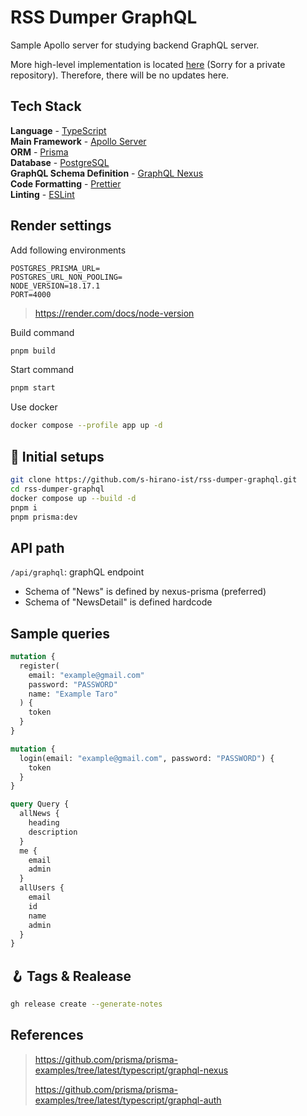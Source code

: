 # RSS Dumper GraphQL

Sample Apollo server for studying backend GraphQL server.

More high-level implementation is located [here](https://github.com/pre-GMO/backend) (Sorry for a private repository).
Therefore, there will be no updates here.

## Tech Stack

**Language** - [TypeScript](https://www.typescriptlang.org/)  
**Main Framework** - [Apollo Server](https://www.apollographql.com/docs/apollo-server/)  
**ORM** - [Prisma](https://www.prisma.io/docs/)  
**Database** - [PostgreSQL](https://www.postgresql.org/docs/)  
**GraphQL Schema Definition** - [GraphQL Nexus](https://nexusjs.org/docs/)  
**Code Formatting** - [Prettier](https://prettier.io/)  
**Linting** - [ESLint](https://eslint.org)

## Render settings

Add following environments

```env
POSTGRES_PRISMA_URL=
POSTGRES_URL_NON_POOLING=
NODE_VERSION=18.17.1
PORT=4000
```

> https://render.com/docs/node-version

Build command

```bash
pnpm build
```

Start command

```bash
pnpm start
```

Use docker

```bash
docker compose --profile app up -d
```

## 🍾 Initial setups

```bash
git clone https://github.com/s-hirano-ist/rss-dumper-graphql.git
cd rss-dumper-graphql
docker compose up --build -d
pnpm i
pnpm prisma:dev
```

## API path

`/api/graphql`: graphQL endpoint

- Schema of "News" is defined by nexus-prisma (preferred)
- Schema of "NewsDetail" is defined hardcode

## Sample queries

```graphql
mutation {
  register(
    email: "example@gmail.com"
    password: "PASSWORD"
    name: "Example Taro"
  ) {
    token
  }
}

mutation {
  login(email: "example@gmail.com", password: "PASSWORD") {
    token
  }
}

query Query {
  allNews {
    heading
    description
  }
  me {
    email
    admin
  }
  allUsers {
    email
    id
    name
    admin
  }
}
```

## 🪝 Tags & Realease

```bash
gh release create --generate-notes
```

## References

> https://github.com/prisma/prisma-examples/tree/latest/typescript/graphql-nexus
>
> https://github.com/prisma/prisma-examples/tree/latest/typescript/graphql-auth
